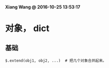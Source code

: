 #### Xiang Wang @ 2016-10-25 13:53:17

# 对象， dict

## 基础
    $.extend(obj1, obj2, ...)  # 把几个对象合并起来。
